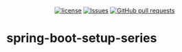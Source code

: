 <p align="center">
  <a href="https://github.com/mingyuchoo/spring-boot-setup-series/blob/main/LICENSE"><img alt="license" src="https://img.shields.io/github/license/mingyuchoo/spring-boot-setup-series"/></a>
  <a href="https://github.com/mingyuchoo/spring-boot-setup-series/issues"><img alt="Issues" src="https://img.shields.io/github/issues/mingyuchoo/spring-boot-setup-series?color=appveyor" /></a>
  <a href="https://github.com/mingyuchoo/spring-boot-setup-series/pulls"><img alt="GitHub pull requests" src="https://img.shields.io/github/issues-pr/mingyuchoo/spring-boot-setup-series?color=appveyor" /></a>
</p>

# spring-boot-setup-series